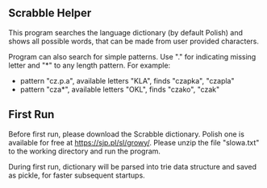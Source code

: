 ## Scrabble Helper
This program searches the language dictionary (by default Polish) and shows all possible words, that can be made from user provided characters.

Program can also search for simple patterns. Use "." for indicating missing letter and "*" to any length pattern. For example:

- pattern "cz.p.a", available letters "KLA", finds "czapka", "czapla"
- pattern "cza*", available letters "OKL", finds "czako", "czak"

## First Run
Before first run, please download the Scrabble dictionary.
Polish one is available for free at https://sjp.pl/sl/growy/.
Please unzip the file "slowa.txt" to the working directory and run the program.

During first run, dictionary will be parsed into trie data structure and saved as pickle, for faster subsequent startups.